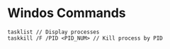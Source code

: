 # Windos Commands


```CMD
tasklist // Display processes
taskkill /F /PID <PID_NUM> // Kill process by PID
```

